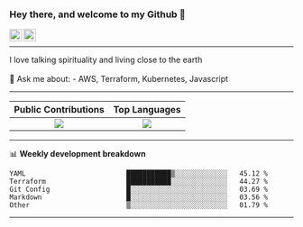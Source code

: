 ### Hey there, and welcome to my Github 👋

<a href="https://www.linkedin.com/in/ibrahiem-mohammad/" target="_blank">
  <img align="left" alt="Ibrahiem's LinkdeIn" width="22px" src="https://cdn.worldvectorlogo.com/logos/linkedin-icon-2.svg"/>
</a>
<a href="https://imohammd.netlify.app/" target="_blank">
  <img align="left" alt="Ibrahiem's Website" width="22px" src="https://cdn.worldvectorlogo.com/logos/netlify.svg"/>
</a>
<br>
<hr>
I love talking spirituality and living close to the earth
<br>
<br>
💬 Ask me about: 
- AWS, Terraform, Kubernetes, Javascript

-------

Public Contributions             |  Top Languages
:-------------------------:|:-------------------------:
![](https://github-readme-stats.vercel.app/api?username=ibrahiem96&show_icons=true&count_private=true&bg_color=30,e96443,904e95&title_color=fff&text_color=fff)  |  ![](https://github-readme-stats.vercel.app/api/top-langs/?username=ibrahiem96&layout=compact&bg_color=30,e96443,904e95&title_color=fff&text_color=fff&hide=html,css)

-------
📊 **Weekly development breakdown**
<!--START_SECTION:waka-->

```text
YAML                         ███████████▒░░░░░░░░░░░░░   45.12 %
Terraform                    ███████████░░░░░░░░░░░░░░   44.27 %
Git Config                   █░░░░░░░░░░░░░░░░░░░░░░░░   03.69 %
Markdown                     █░░░░░░░░░░░░░░░░░░░░░░░░   03.56 %
Other                        ▒░░░░░░░░░░░░░░░░░░░░░░░░   01.79 %
```

<!--END_SECTION:waka-->
-------
